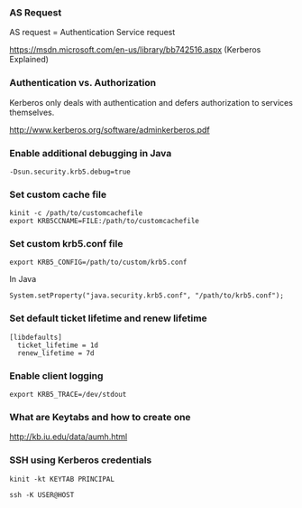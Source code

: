 ### AS Request

AS request = Authentication Service request

https://msdn.microsoft.com/en-us/library/bb742516.aspx (Kerberos Explained)


### Authentication vs. Authorization

Kerberos only deals with authentication and defers authorization to services themselves.

http://www.kerberos.org/software/adminkerberos.pdf


### Enable additional debugging in Java

```
-Dsun.security.krb5.debug=true
```


### Set custom cache file

```
kinit -c /path/to/customcachefile
export KRB5CCNAME=FILE:/path/to/customcachefile
```


### Set custom krb5.conf file

```
export KRB5_CONFIG=/path/to/custom/krb5.conf
```

In Java

```
System.setProperty("java.security.krb5.conf", "/path/to/krb5.conf");
```


### Set default ticket lifetime and renew lifetime

```
[libdefaults]
  ticket_lifetime = 1d
  renew_lifetime = 7d
```


### Enable client logging

```
export KRB5_TRACE=/dev/stdout
```


### What are Keytabs and how to create one

http://kb.iu.edu/data/aumh.html

### SSH using Kerberos credentials

```
kinit -kt KEYTAB PRINCIPAL

ssh -K USER@HOST
```